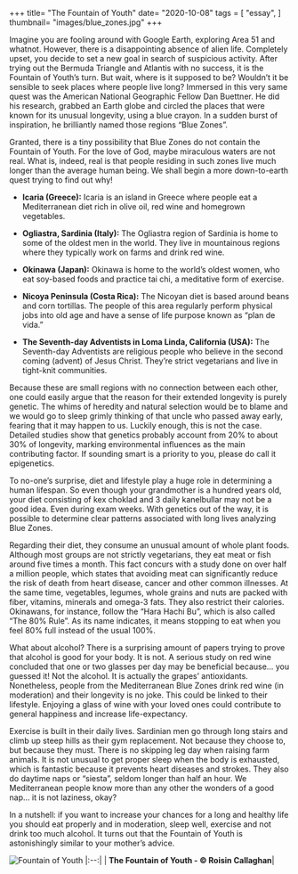 +++
title= "The Fountain of Youth"
date= "2020-10-08"
tags = [
    "essay",
]
thumbnail= "images/blue_zones.jpg"
+++


Imagine you are fooling around with Google Earth, exploring Area 51 and whatnot. However, there is a disappointing absence of alien life. Completely upset, you decide to set a new goal in search of suspicious activity. After trying out the Bermuda Triangle and Atlantis with no success, it is the Fountain of Youth’s turn. But wait, where is it supposed to be? Wouldn’t it be sensible to seek places where people live long? Immersed in this very same quest was the American National Geographic Fellow Dan Buettner. He did his research, grabbed an Earth globe and circled the places that were known for its unusual longevity, using a blue crayon. In a sudden burst of inspiration, he brilliantly named those regions “Blue Zones”.

Granted, there is a tiny possibility that Blue Zones do not contain the Fountain of Youth. For the love of God, maybe miraculous waters are not real. What is, indeed, real is that people residing in such zones live much longer than the average human being. We shall begin a more down-to-earth quest trying to find out why!

- **Icaria (Greece):** Icaria is an island in Greece where people eat a Mediterranean diet rich in olive oil, red wine and homegrown vegetables.

- **Ogliastra, Sardinia (Italy):** The Ogliastra region of Sardinia is home to some of the oldest men in the world. They live in mountainous regions where they typically work on farms and drink red wine.

- **Okinawa (Japan):** Okinawa is home to the world’s oldest women, who eat soy-based foods and practice tai chi, a meditative form of exercise.

- **Nicoya Peninsula (Costa Rica):** The Nicoyan diet is based around beans and corn tortillas. The people of this area regularly perform physical jobs into old age and have a sense of life purpose known as “plan de vida.”

- **The Seventh-day Adventists in Loma Linda, California (USA):** The Seventh-day Adventists are religious people who believe in the second coming (advent) of Jesus Christ. They’re strict vegetarians and live in tight-knit communities.

Because these are small regions with no connection between each other, one could easily argue that the reason for their extended longevity is purely genetic. The whims of heredity and natural selection would be to blame and we would go to sleep grimly thinking of that uncle who passed away early, fearing that it may happen to us. Luckily enough, this is not the case. Detailed studies show that genetics probably account from 20% to about 30% of longevity, marking environmental influences as the main contributing factor. If sounding smart is a priority to you, please do call it epigenetics.

To no-one’s surprise, diet and lifestyle play a huge role in determining a human lifespan. So even though your grandmother is a hundred years old, your diet consisting of kex choklad and 3 daily kanelbullar may not be a good idea. Even during exam weeks. With genetics out of the way, it is possible to determine clear patterns associated with long lives analyzing Blue Zones.

Regarding their diet, they consume an unusual amount of whole plant foods. Although most groups are not strictly vegetarians, they eat meat or fish around five times a month. This fact concurs with a study done on over half a million people, which states that avoiding meat can significantly reduce the risk of death from heart disease, cancer and other common illnesses. At the same time, vegetables, legumes, whole grains and nuts are packed with fiber, vitamins, minerals and omega-3 fats. They also restrict their calories. Okinawans, for instance, follow the “Hara Hachi Bu”, which is also called “The 80% Rule”. As its name indicates, it means stopping to eat when you feel 80% full instead of the usual 100%.

What about alcohol? There is a surprising amount of papers trying to prove that alcohol is good for your body. It is not. A serious study on red wine concluded that one or two glasses per day may be beneficial because… you guessed it! Not the alcohol. It is actually the grapes’ antioxidants. Nonetheless, people from the Mediterranean Blue Zones drink red wine (in moderation) and their longevity is no joke. This could be linked to their lifestyle. Enjoying a glass of wine with your loved ones could contribute to general happiness and increase life-expectancy.

Exercise is built in their daily lives. Sardinian men go through long stairs and climb up steep hills as their gym replacement. Not because they choose to, but because they must. There is no skipping leg day when raising farm animals. It is not unusual to get proper sleep when the body is exhausted, which is fantastic because it prevents heart diseases and strokes. They also do daytime naps or “siesta”, seldom longer than half an hour. We Mediterranean people know more than any other the wonders of a good nap… it is not laziness, okay?

In a nutshell: if you want to increase your chances for a long and healthy life you should eat properly and in moderation, sleep well, exercise and not drink too much alcohol. It turns out that the Fountain of Youth is astonishingly similar to your mother’s advice.

![Fountain of Youth](/images/blue_zones.jpg)
|:--:|
| <b>The Fountain of Youth - :copyright: Roisin Callaghan</b>|